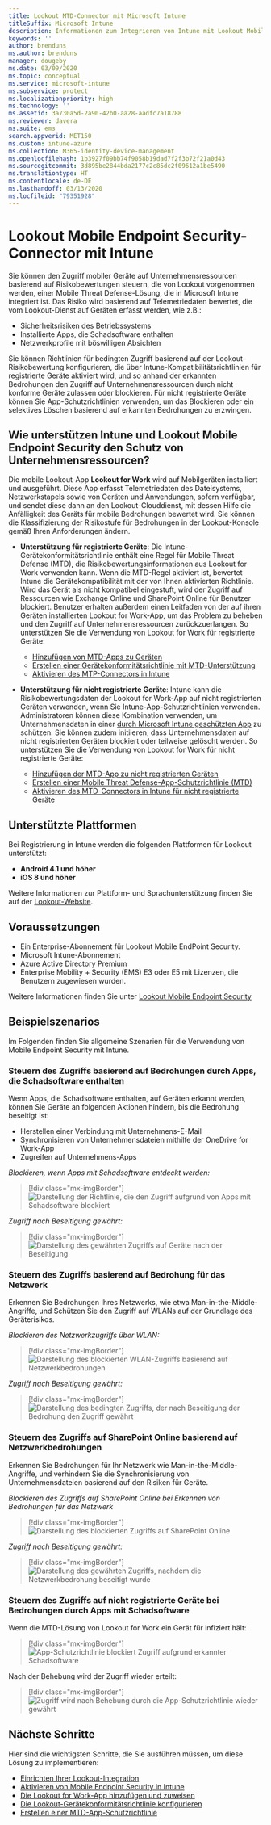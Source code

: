```yaml
---
title: Lookout MTD-Connector mit Microsoft Intune
titleSuffix: Microsoft Intune
description: Informationen zum Integrieren von Intune mit Lookout Mobile Threat Defense (MTD), um den Zugriff von mobilen Geräten auf Ihre Unternehmensressourcen zu steuern.
keywords: ''
author: brenduns
ms.author: brenduns
manager: dougeby
ms.date: 03/09/2020
ms.topic: conceptual
ms.service: microsoft-intune
ms.subservice: protect
ms.localizationpriority: high
ms.technology: ''
ms.assetid: 3a730a5d-2a90-42b0-aa28-aadfc7a18788
ms.reviewer: davera
ms.suite: ems
search.appverid: MET150
ms.custom: intune-azure
ms.collection: M365-identity-device-management
ms.openlocfilehash: 1b3927f09bb74f9058b19dad7f2f3b72f21a0d43
ms.sourcegitcommit: 3d895be2844bda2177c2c85dc2f09612a1be5490
ms.translationtype: HT
ms.contentlocale: de-DE
ms.lasthandoff: 03/13/2020
ms.locfileid: "79351928"
---
```

# <a name="lookout-mobile-endpoint-security-connector-with-intune"></a>Lookout Mobile Endpoint Security-Connector mit Intune

Sie können den Zugriff mobiler Geräte auf Unternehmensressourcen basierend auf Risikobewertungen steuern, die von Lookout vorgenommen werden, einer Mobile Threat Defense-Lösung, die in Microsoft Intune integriert ist. Das Risiko wird basierend auf Telemetriedaten bewertet, die vom Lookout-Dienst auf Geräten erfasst werden, wie z.B.:

- Sicherheitsrisiken des Betriebssystems
- Installierte Apps, die Schadsoftware enthalten
- Netzwerkprofile mit böswilligen Absichten

Sie können Richtlinien für bedingten Zugriff basierend auf der Lookout-Risikobewertung konfigurieren, die über Intune-Kompatibilitätsrichtlinien für registrierte Geräte aktiviert wird, und so anhand der erkannten Bedrohungen den Zugriff auf Unternehmensressourcen durch nicht konforme Geräte zulassen oder blockieren. Für nicht registrierte Geräte können Sie App-Schutzrichtlinien verwenden, um das Blockieren oder ein selektives Löschen basierend auf erkannten Bedrohungen zu erzwingen.

## <a name="how-do-intune-and-lookout-mobile-endpoint-security-help-protect-company-resources"></a>Wie unterstützen Intune und Lookout Mobile Endpoint Security den Schutz von Unternehmensressourcen?

Die mobile Lookout-App **Lookout for Work** wird auf Mobilgeräten installiert und ausgeführt. Diese App erfasst Telemetriedaten des Dateisystems, Netzwerkstapels sowie von Geräten und Anwendungen, sofern verfügbar, und sendet diese dann an den Lookout-Clouddienst, mit dessen Hilfe die Anfälligkeit des Geräts für mobile Bedrohungen bewertet wird. Sie können die Klassifizierung der Risikostufe für Bedrohungen in der Lookout-Konsole gemäß Ihren Anforderungen ändern.

- **Unterstützung für registrierte Geräte**: Die Intune-Gerätekonformitätsrichtlinie enthält eine Regel für Mobile Threat Defense (MTD), die Risikobewertungsinformationen aus Lookout for Work verwenden kann. Wenn die MTD-Regel aktiviert ist, bewertet Intune die Gerätekompatibilität mit der von Ihnen aktivierten Richtlinie. Wird das Gerät als nicht kompatibel eingestuft, wird der Zugriff auf Ressourcen wie Exchange Online und SharePoint Online für Benutzer blockiert. Benutzer erhalten außerdem einen Leitfaden von der auf ihren Geräten installierten Lookout for Work-App, um das Problem zu beheben und den Zugriff auf Unternehmensressourcen zurückzuerlangen. So unterstützen Sie die Verwendung von Lookout for Work für registrierte Geräte:
  - [Hinzufügen von MTD-Apps zu Geräten](../protect/mtd-apps-ios-app-configuration-policy-add-assign.md)
  - [Erstellen einer Gerätekonformitätsrichtlinie mit MTD-Unterstützung](../protect/mtd-device-compliance-policy-create.md)
  - [Aktivieren des MTP-Connectors in Intune](../protect/mtd-connector-enable.md)

- **Unterstützung für nicht registrierte Geräte**: Intune kann die Risikobewertungsdaten der Lookout for Work-App auf nicht registrierten Geräten verwenden, wenn Sie Intune-App-Schutzrichtlinien verwenden. Administratoren können diese Kombination verwenden, um Unternehmensdaten in einer [durch Microsoft Intune geschützten App](../apps/apps-supported-intune-apps.md) zu schützen. Sie können zudem initiieren, dass Unternehmensdaten auf nicht registrierten Geräten blockiert oder teilweise gelöscht werden. So unterstützen Sie die Verwendung von Lookout for Work für nicht registrierte Geräte:
  - [Hinzufügen der MTD-App zu nicht registrierten Geräten](../protect/mtd-add-apps-unenrolled-devices.md)
  - [Erstellen einer Mobile Threat Defense-App-Schutzrichtlinie (MTD)](../protect/mtd-app-protection-policy.md)
  - [Aktivieren des MTD-Connectors in Intune für nicht registrierte Geräte](../protect/mtd-enable-unenrolled-devices.md)

## <a name="supported-platforms"></a>Unterstützte Plattformen

Bei Registrierung in Intune werden die folgenden Plattformen für Lookout unterstützt:

- **Android 4.1 und höher**  
- **iOS 8 und höher**  

Weitere Informationen zur Plattform- und Sprachunterstützung finden Sie auf der [Lookout-Website](https://personal.support.lookout.com/hc/articles/114094140253).  

## <a name="prerequisites"></a>Voraussetzungen

- Ein Enterprise-Abonnement für Lookout Mobile EndPoint Security.  
- Microsoft Intune-Abonnement
- Azure Active Directory Premium
- Enterprise Mobility + Security (EMS) E3 oder E5 mit Lizenzen, die Benutzern zugewiesen wurden.  

Weitere Informationen finden Sie unter [Lookout Mobile Endpoint Security](https://www.lookout.com/products/mobile-endpoint-security)

## <a name="sample-scenarios"></a>Beispielszenarios

Im Folgenden finden Sie allgemeine Szenarien für die Verwendung von Mobile Endpoint Security mit Intune.

### <a name="control-access-based-on-threats-from-malicious-apps"></a>Steuern des Zugriffs basierend auf Bedrohungen durch Apps, die Schadsoftware enthalten

Wenn Apps, die Schadsoftware enthalten, auf Geräten erkannt werden, können Sie Geräte an folgenden Aktionen hindern, bis die Bedrohung beseitigt ist:

- Herstellen einer Verbindung mit Unternehmens-E-Mail
- Synchronisieren von Unternehmensdateien mithilfe der OneDrive for Work-App
- Zugreifen auf Unternehmens-Apps

*Blockieren, wenn Apps mit Schadsoftware entdeckt werden:*

> [!div class="mx-imgBorder"]
> ![Darstellung der Richtlinie, die den Zugriff aufgrund von Apps mit Schadsoftware blockiert](./media/lookout-mobile-threat-defense-connector/malicious-apps-blocked.png)

*Zugriff nach Beseitigung gewährt:*

> [!div class="mx-imgBorder"]
> ![Darstellung des gewährten Zugriffs auf Geräte nach der Beseitigung](./media/lookout-mobile-threat-defense-connector/malicious-apps-unblocked.png)

### <a name="control-access-based-on-threat-to-network"></a>Steuern des Zugriffs basierend auf Bedrohung für das Netzwerk

Erkennen Sie Bedrohungen Ihres Netzwerks, wie etwa Man-in-the-Middle-Angriffe, und Schützen Sie den Zugriff auf WLANs auf der Grundlage des Geräterisikos.

*Blockieren des Netzwerkzugriffs über WLAN:*

> [!div class="mx-imgBorder"]
> ![Darstellung des blockierten WLAN-Zugriffs basierend auf Netzwerkbedrohungen](./media/lookout-mobile-threat-defense-connector/network-wifi-blocked.png)

*Zugriff nach Beseitigung gewährt:*

> [!div class="mx-imgBorder"]
> ![Darstellung des bedingten Zugriffs, der nach Beseitigung der Bedrohung den Zugriff gewährt](./media/lookout-mobile-threat-defense-connector/network-wifi-unblocked.png)

### <a name="control-access-to-sharepoint-online-based-on-threat-to-network"></a>Steuern des Zugriffs auf SharePoint Online basierend auf Netzwerkbedrohungen

Erkennen Sie Bedrohungen für Ihr Netzwerk wie Man-in-the-Middle-Angriffe, und verhindern Sie die Synchronisierung von Unternehmensdateien basierend auf den Risiken für Geräte.

*Blockieren des Zugriffs auf SharePoint Online bei Erkennen von Bedrohungen für das Netzwerk*

> [!div class="mx-imgBorder"]
> ![Darstellung des blockierten Zugriffs auf SharePoint Online](./media/lookout-mobile-threat-defense-connector/network-spo-blocked.png)

*Zugriff nach Beseitigung gewährt:*

> [!div class="mx-imgBorder"]
> ![Darstellung des gewährten Zugriffs, nachdem die Netzwerkbedrohung beseitigt wurde](./media/lookout-mobile-threat-defense-connector/network-spo-unblocked.png)

### <a name="control-access-on-unenrolled-devices-based-on-threats-from-malicious-apps"></a>Steuern des Zugriffs auf nicht registrierte Geräte bei Bedrohungen durch Apps mit Schadsoftware

Wenn die MTD-Lösung von Lookout for Work ein Gerät für infiziert hält:
> [!div class="mx-imgBorder"]
> ![App-Schutzrichtlinie blockiert Zugriff aufgrund erkannter Schadsoftware](./media/lookout-mobile-threat-defense-connector/lookout-app-policy-block.png)

Nach der Behebung wird der Zugriff wieder erteilt:

> [!div class="mx-imgBorder"]
> ![Zugriff wird nach Behebung durch die App-Schutzrichtlinie wieder gewährt](./media/lookout-mobile-threat-defense-connector/lookout-app-policy-remediated.png)

## <a name="next-steps"></a>Nächste Schritte

Hier sind die wichtigsten Schritte, die Sie ausführen müssen, um diese Lösung zu implementieren:

- [Einrichten Ihrer Lookout-Integration](lookout-mtd-connector-integration.md)
- [Aktivieren von Mobile Endpoint Security in Intune](mtd-connector-enable.md)
- [Die Lookout for Work-App hinzufügen und zuweisen](mtd-apps-ios-app-configuration-policy-add-assign.md)
- [Die Lookout-Gerätekonformitätsrichtlinie konfigurieren](mtd-device-compliance-policy-create.md)
- [Erstellen einer MTD-App-Schutzrichtlinie](mtd-app-protection-policy.md)